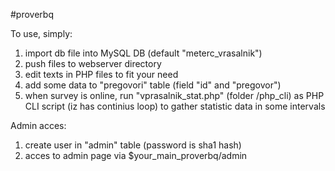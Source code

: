 #proverbq

To use, simply:
1. import db file into MySQL DB (default "meterc_vrasalnik")
2. push files to webserver directory
3. edit texts in PHP files to fit your need
4. add some data to "pregovori" table (field "id" and "pregovor")
5. when survey is online, run "vprasalnik_stat.php" (folder /php_cli) as PHP CLI script (iz has continius loop) to gather statistic data in some intervals

Admin acces:
1. create user in "admin" table (password is sha1 hash)
2. acces to admin page via $your_main_proverbq/admin
